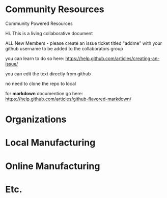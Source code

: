 # Community Resources
Community Powered Resources

Hi. This is a living collaborative document

ALL New Members - please create an issue ticket titled "addme" with your github username to be added to the collaborators group

you can learn to do so here: https://help.github.com/articles/creating-an-issue/

you can edit the text directly from github

no need to clone the repo to local

for <b>markdown</b> documention go here: https://help.github.com/articles/github-flavored-markdown/

# Organizations

# Local Manufacturing

# Online Manufacturing

# Etc.
